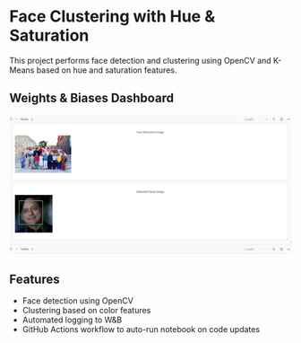 # Face Clustering with Hue & Saturation

This project performs face detection and clustering using OpenCV and K-Means based on hue and saturation features.  

## Weights & Biases Dashboard  
![W&B Dashboard](wandb_dashboard.png)  

## Features  
- Face detection using OpenCV  
- Clustering based on color features  
- Automated logging to W&B  
- GitHub Actions workflow to auto-run notebook on code updates  
